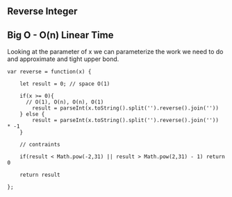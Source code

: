 ## Reverse Integer

## Big O - O(n) Linear Time

Looking at the parameter of x we can parameterize the work we need to do and approximate and tight upper bond.

```
var reverse = function(x) {

    let result = 0; // space O(1)

    if(x >= 0){
      // O(1), O(n), O(n), O(1)
        result = parseInt(x.toString().split('').reverse().join(''))
    } else {
        result = parseInt(x.toString().split('').reverse().join(''))  * -1
    }

    // contraints

    if(result < Math.pow(-2,31) || result > Math.pow(2,31) - 1) return 0

    return result

};
```
